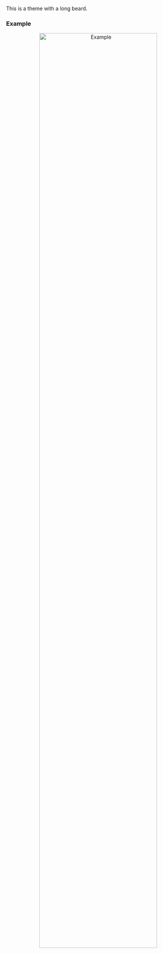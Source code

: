 This is a theme with a long beard.

### Example

<p align="center">
  <img alt="Example" width="80%" src="https://raw.githubusercontent.com/BeardedBear/BeardedTheme/master/example.png">
</p>
